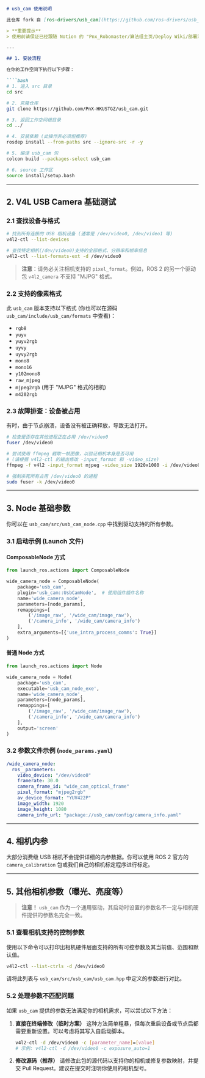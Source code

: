 

````markdown
# usb_cam 使用说明

此仓库 fork 自 [ros-drivers/usb_cam](https://github.com/ros-drivers/usb_cam)，用于在 ROS 2 架构下驱动大部分 V4L (Video for Linux) USB 摄像头。相似的驱动包还有 `v4l2_camera`。

> **重要提示**
> 使用前请保证已经跟随 Notion 的 "Pnx_Robomaster/算法组主页/Deploy Wiki/部署流程" 完成所有前置部署。

---

## 1. 安装流程

在你的工作空间下执行以下步骤：

````bash
# 1. 进入 src 目录
cd src

# 2. 克隆仓库
git clone https://github.com/PnX-HKUSTGZ/usb_cam.git

# 3. 返回工作空间根目录
cd ../

# 4. 安装依赖 (此操作非必须但推荐)
rosdep install --from-paths src --ignore-src -r -y

# 5. 编译 usb_cam 包
colcon build --packages-select usb_cam

# 6. source 工作区
source install/setup.bash
````

---

## 2. V4L USB Camera 基础测试

### 2.1 查找设备与格式

````bash
# 找到所有连接的 USB 相机设备 (通常是 /dev/video0, /dev/video1 等)
v4l2-ctl --list-devices

# 查找特定相机(/dev/video0)支持的全部格式、分辨率和帧率信息
v4l2-ctl --list-formats-ext -d /dev/video0
````

> **注意**：请务必关注相机支持的 `pixel_format`。例如，ROS 2 的另一个驱动包 `v4l2_camera` 不支持 "MJPG" 格式。

### 2.2 支持的像素格式

此 `usb_cam` 版本支持以下格式 (你也可以在源码 `usb_cam/include/usb_cam/formats` 中查看)：
- `rgb8`
- `yuyv`
- `yuyv2rgb`
- `uyvy`
- `uyvy2rgb`
- `mono8`
- `mono16`
- `y102mono8`
- `raw_mjpeg`
- `mjpeg2rgb` (用于 "MJPG" 格式的相机)
- `m4202rgb`

### 2.3 故障排查：设备被占用

有时，由于节点崩溃，设备没有被正确释放，导致无法打开。

````bash
# 检查是否存在其他进程正在占用 /dev/video0
fuser /dev/video0

# 尝试使用 ffmpeg 截取一帧图像，以验证相机本身是否可用
# (请根据 v4l2-ctl 的输出修改 -input_format 和 -video_size)
ffmpeg -f v4l2 -input_format mjpeg -video_size 1920x1080 -i /dev/video0 -pix_fmt rgb24 -vframes 1 test.bmp

# 强制杀死所有占用 /dev/video0 的进程
sudo fuser -k /dev/video0
````

---

## 3. Node 基础参数

你可以在 `usb_cam/src/usb_cam_node.cpp` 中找到驱动支持的所有参数。

### 3.1 启动示例 (Launch 文件)

#### ComposableNode 方式
````python
from launch_ros.actions import ComposableNode

wide_camera_node = ComposableNode(
    package='usb_cam',
    plugin='usb_cam::UsbCamNode',  # 使用组件插件名称
    name='wide_camera_node',
    parameters=[node_params],
    remappings=[
        ('/image_raw', '/wide_cam/image_raw'),
        ('/camera_info', '/wide_cam/camera_info')
    ],
    extra_arguments=[{'use_intra_process_comms': True}]
)
````

#### 普通 Node 方式
````python
from launch_ros.actions import Node

wide_camera_node = Node(
    package='usb_cam',
    executable='usb_cam_node_exe',
    name='wide_camera_node',
    parameters=[node_params],  
    remappings=[
        ('/image_raw', '/wide_cam/image_raw'),
        ('/camera_info', '/wide_cam/camera_info')
    ],
    output='screen'
)
````

### 3.2 参数文件示例 (`node_params.yaml`)

````yaml
/wide_camera_node:
  ros__parameters:
    video_device: "/dev/video0"
    framerate: 30.0
    camera_frame_id: "wide_cam_optical_frame"
    pixel_format: "mjpeg2rgb"  
    av_device_format: "YUV422P"
    image_width: 1920
    image_height: 1080
    camera_info_url: "package://usb_cam/config/camera_info.yaml"
````

---

## 4. 相机内参

大部分消费级 USB 相机不会提供详细的内参数据。你可以使用 ROS 2 官方的 `camera_calibration` 包或我们自己的相机标定程序进行标定。

---

## 5. 其他相机参数（曝光、亮度等）

> **注意！**
> `usb_cam` 作为一个通用驱动，其启动时设置的参数名不一定与相机硬件提供的参数名完全一致。

### 5.1 查看相机支持的控制参数

使用以下命令可以打印出相机硬件层面支持的所有可控参数及其当前值、范围和默认值。

````bash
v4l2-ctl --list-ctrls -d /dev/video0
````

请将此列表与 `usb_cam/src/usb_cam/usb_cam.hpp` 中定义的参数进行对比。

### 5.2 处理参数不匹配问题

如果 `usb_cam` 提供的参数无法满足你的相机需求，可以尝试以下方法：

1.  **直接在终端修改（临时方案）**
    这种方法简单粗暴，但每次重启设备或节点后都需要重新设置。可以考虑将其写入自启动脚本。
    ````bash
    v4l2-ctl -d /dev/video0 -c [parameter_name]=[value]
    # 示例: v4l2-ctl -d /dev/video0 -c exposure_auto=1
    ````

2.  **修改源码（推荐）**
    请修改此包的源代码以支持你的相机或修复参数映射，并提交 Pull Request。建议在提交时注明你使用的相机型号。

